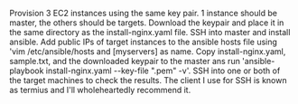 Provision 3 EC2 instances using the same key pair. 1 instance should be master, the others should be targets.
Download the keypair and place it in the same directory as the install-nginx.yaml file.
SSH into master and install ansible.
Add public IPs of target instances to the ansible hosts file using 'vim /etc/ansible/hosts and [myservers] as name.
Copy install-nginx.yaml, sample.txt, and the downloaded keypair to the master ans run 'ansible-playbook install-nginx.yaml --key-file "<keypair>.pem" -v'.
SSH into one or both of the target machines to check the results.
The client I use for SSH is known as termius and I'll wholeheartedly recommend it.
